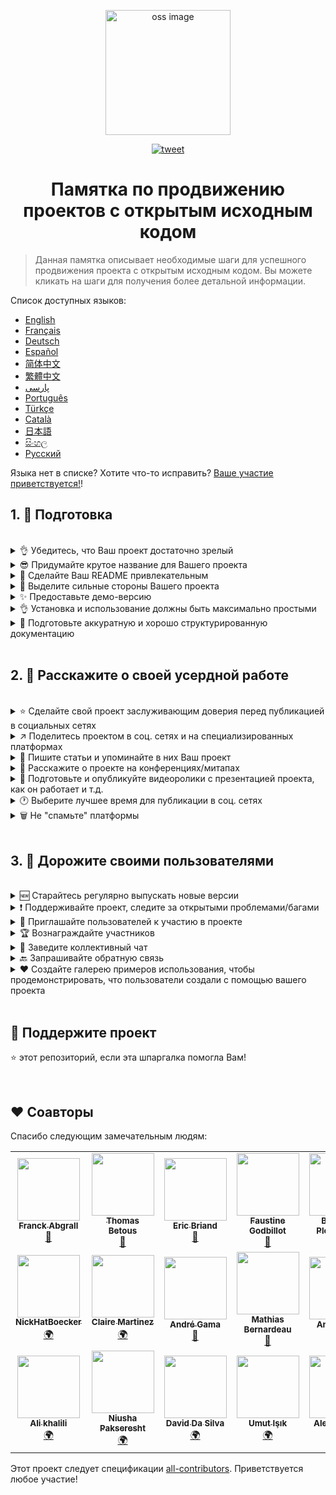 <p align="center">
    <img alt="oss image" src="./imgs/zoss-logo.svg" height="200px" width="200px">
</p>

<p align="center">
  <a href="https://twitter.com/intent/tweet?text=How%20to%20promote%20your%20open-source%20projects%20@ZenikaOSS&url=https://github.com/zenika-open-source/open-source-promotion-cheat-sheet&hashtags=OpenSource,CheatSheet">
    <img alt="tweet" src="https://img.shields.io/twitter/url/https/twitter?label=Share%20on%20twitter&style=social" target="_blank" />
  </a>
</p>

<h1 align="center">Памятка по продвижению проектов с открытым исходным кодом</h1>

> Данная памятка описывает необходимые шаги для успешного продвижения проекта с открытым исходным кодом. Вы можете кликать на шаги для получения более детальной информации. 

Список доступных языков:

- [English](./README.md)
- [Français](./README-fr.md)
- [Deutsch](./README-de.md)
- [Español](./README-es.md)
- [简体中文](./README-zh-cn.md)
- [繁體中文](./README-zh-tw.md)
- [پارسی](./README-fa.md)
- [Português](./README-pt.md)
- [Türkçe](./README-tr.md)
- [Català](./README-ca.md)
- [日本語](./README-jp.md)
- [සිංහල](./README-si.md)
- [Русский](./README-ru.md)

Языка нет в списке? Хотите что-то исправить? [Ваше участие приветствуется!](./CONTRIBUTING.md)!


## 1. 🎢 Подготовка

<br />

<details>
<summary>👌 Убедитесь, что Ваш проект достаточно зрелый</summary>
<p>

> Чтобы "зацепить" пользователей, Ваш проект должен быть достаточно стабильным и, как минимум, иметь полезные функции.

</p>
</details>

<details>
<summary>😎 Придумайте крутое название для Вашего проекта</summary>
<p>

> Выберите имя, которое пользователи могут легко запомнить.

</p>
</details>

<details>
<summary>💅 Сделайте Ваш README привлекательным</summary>
<p>

> README - это первое, что видят посетители. Он должен быть простым, привлекательным и лекго читаемым. [Список превосходных README](https://github.com/matiassingers/awesome-readme).

</p>
</details>

<details>
<summary>💪 Выделите сильные стороны Вашего проекта</summary>
<p>

> Перечислите сильные стороны вашего проекта и убедитесь, что посетители увидят их первыми.

</p>
</details>

<details>
<summary>✨ Предоставьте демо-версию</summary>
<p>

> Посетители захотят быстро понять назначение Вашего проекта, как он работает и как им пользоваться. Демо-версия - лучший способ удовлетворить пользователей. Это может быть:
>
> - Анимированный GIF, демонстрирующий как работает проект
> - Ссылка на "живое" видео

</p>
</details>

<details>
<summary>👌 Установка и использование должны быть максимально простыми</summary>
<p>

> Вероятно, вы будете терять пользователей, если Ваш проект не будет user-friendly.

</p>
</details>

<details>
<summary>📘 Подготовьте аккуратную и хорошо структурированную документацию</summary>
<p>

> Разработка хорошей документации - один из важнейших шагов. Если документация не большая, Вы можете включить её в README. В противном случае, лучшим решением 
> будет её размещение на отдельном сайте. Некоторые проекты с открытым исходным кодом, такие как [vuepress](https://v1.vuepress.vuejs.org) могут упростить процесс
> создания хорошей документации.

 </p>
</details>

<br />

## 2. 📢 Расскажите о своей усердной работе

<br />

<details>
<summary>⭐ Сделайте свой проект заслуживающим доверия перед публикацией в социальных сетях</summary>
<p>

> Большинство пользователей смотрят на количество звёзд перед использованием проекта. Минимальное количество звезд вызовет больше доверия, чем проект с нулевым количеством звёзд. Именно поэтому будет хорошей идеей, прежде чем делать открытые публикации, попросить друзей и знакомых поддержать Ваш проект.

</p>
</details>

<details>
<summary>↗️ Поделитесь проектом в соц. сетях и на специализированных платформах</summary>
<p>

> Расскажите миру о Вашей круто проделанной работе! Создайте посты в соц. сетях и на специализированных платформах:
>
> - [Twitter](https://twitter.com)
> - [Linkedin](https://www.linkedin.com/)
> - [Facebook](https://www.facebook.com/)
> - [Reddit](https://www.reddit.com/)
> - [Dev.to](https://dev.to/)
> - [Lobsters](https://lobste.rs/)
> - [Hacker News](https://news.ycombinator.com/)
> - [Product Hunt](https://www.producthunt.com/)
> - [Beta page](https://betapage.co/)
> - [Human Coders](https://news.humancoders.com/)

</p>
</details>

<details>
<summary>📃 Пишите статьи и упоминайте в них Ваш проект</summary>
<p>

> Пишите статьи о проекте. Целями статьи могут быть: используемый технологический стек;информация о том, как работает проект; проблемы, с которыми Вы столкнулись и т.п. Разместите статьи на следующих платформах:
>
> - [medium](https://medium.com/)
> - [dev.to](https://dev.to/)
> - [habr.com](https://habr.com/)

</p>
</details>

<details>
<summary>🎤 Расскажите о проекте на конференциях/митапах</summary>
<p>

> Презентация проекта на конференциях/митапах - хороший способ  Presenting your project at conferences or meetups is a good way to improve its visibility.

</p>
</details>

<details>
<summary>🎥 Подготовьте и опубликуйте видеоролики с презентацией проекта, как он работает и т.д.</summary>
<p>

> Создание видеоролика не самая легкая задача. Однако, это один самых эффективных способов сделать проект известным.

</p>
</details>

<details>
<summary>🕐 Выберите лучшее время для публикации в соц. сетях</summary>
<p>

> Не публикуйте в выходные и во время праздников. Лучшее время для публикации обычно - середина недели.

</p>
</details>

<details>
<summary>🗑 Не "спамьте" платформы</summary>
<p>

> Не публикуйте дважды на одной и той же платформе. Это может быть расценено как спам и ухудшит репутацию проекта.

</p>
</details>

<br />

## 3. 🤝 Дорожите своими пользователями

<br />

<details>
<summary>🆕 Старайтесь регулярно выпускать новые версии</summary>
<p>

> В рамках поддержки и улучшений, выпускайте новые версии и ведите журнал изменений (changelog).

</p>
</details>

<details>
<summary>❗ Поддерживайте проект, следите за открытыми проблемами/багами</summary>
<p>

> Не оставляйте проблемы/баги без ответа. Отвечайте добром людям, которые потратили своё время на открытие проблемы/бага. 😉

</p>
</details>

<details>
<summary>🙏 Приглашайте пользователей к участию в проекте</summary>
<p>

> Здоровый проект - это проект с сообществом и участниками. Сообщите своим пользователям, что вам нужна помощь, пометив некоторые проблемы ярлыками `contribution welcome` или `good first issue`. [См. ярлыки GitHub](https://help.github.com/en/articles/about-labels).

</p>
</details>

<details>
<summary>🏆 Вознаграждайте участников</summary>
<p>

> Be nice with people that helped you! Some open source projects like [gatsby](https://github.com/gatsbyjs/gatsby) reward contributors with goodies. If you can't afford that, do a public post (on twitter or other platforms) about the contribution and mention the author ([here is an example of public thanks](https://twitter.com/FranckAbgrall/status/1139470547492978688)). Open a `Contributors` section in your README to publicly thank them or showcase them on your project documentation or website. Here are some examples:
>
> - [vuepress (contributors README section)](https://github.com/vuejs/vuepress#code-contributors)
> - [Rythm.js (random highlighted contributor on demo page)](https://okazari.github.io/Rythm.js/)

</p>
</details>

<details>
<summary>💬 Заведите коллективный чат</summary>
<p>

> Github issues - не всегда лучший способ общения с пользователями. Если необходимо, используйте следующие платформы для общения с ними:
>
> - [Discord](https://discordapp.com)
> - [Slack](https://slack.com)
> - [Gitter](https://gitter.im/)

</p>
</details>

<details>
<summary>🔙 Запрашивайте обратную связь</summary>
<p>

> Отзывы пользователей - лучший способ улучшить проект. Вполне вероятно, у них есть предложения и идеи, которые могут сделать проект лучше.

</p>
</details>

<details>
<summary>❤️ Создайте галерею примеров использования, чтобы продемонстрировать, что пользователи создали с помощью вашего проекта</summary>
<p>

> Посетители будут больше доверять вашему проекту, если увидят конкретные примеры и истории успеха, например, [Галерея vuepress](https://vuepress.gallery/).

</p>
</details>

<br />

## 🙏 Поддержите проект

⭐️ этот репозиторий, если эта шпаргалка помогла Вам!

<br />

## ❤️ Соавторы

Спасибо следующим замечательным людям:

<!-- ALL-CONTRIBUTORS-LIST:START - Do not remove or modify this section -->
<!-- prettier-ignore-start -->
<!-- markdownlint-disable -->
<table>
  <tr>
    <td align="center"><a href="https://www.franck-abgrall.me/"><img src="https://avatars3.githubusercontent.com/u/9840435?v=4" width="100px;" alt=""/><br /><sub><b>Franck Abgrall</b></sub></a><br /><a href="https://github.com/zenika-open-source/promote-open-source-project/commits?author=kefranabg" title="Documentation">📖</a></td>
    <td align="center"><a href="https://github.com/tbetous"><img src="https://avatars3.githubusercontent.com/u/4435536?v=4" width="100px;" alt=""/><br /><sub><b>Thomas Betous</b></sub></a><br /><a href="https://github.com/zenika-open-source/promote-open-source-project/commits?author=tbetous" title="Documentation">📖</a></td>
    <td align="center"><a href="https://github.com/ebriand"><img src="https://avatars1.githubusercontent.com/u/1011902?v=4" width="100px;" alt=""/><br /><sub><b>Eric Briand</b></sub></a><br /><a href="https://github.com/zenika-open-source/promote-open-source-project/commits?author=ebriand" title="Documentation">📖</a></td>
    <td align="center"><a href="https://github.com/FofoDev"><img src="https://avatars0.githubusercontent.com/u/27639429?v=4" width="100px;" alt=""/><br /><sub><b>Faustine Godbillot</b></sub></a><br /><a href="https://github.com/zenika-open-source/promote-open-source-project/commits?author=FofoDev" title="Documentation">📖</a></td>
    <td align="center"><a href="https://myvirtualstorybook.com/"><img src="https://avatars1.githubusercontent.com/u/5747538?v=4" width="100px;" alt=""/><br /><sub><b>Benjamin Plouzennec</b></sub></a><br /><a href="https://github.com/zenika-open-source/promote-open-source-project/commits?author=Okazari" title="Documentation">📖</a></td>
    <td align="center"><a href="https://github.com/Zenigata"><img src="https://avatars1.githubusercontent.com/u/1022393?v=4" width="100px;" alt=""/><br /><sub><b>Johan Bonneau</b></sub></a><br /><a href="https://github.com/zenika-open-source/promote-open-source-project/commits?author=Zenigata" title="Documentation">📖</a></td>
    <td align="center"><a href="https://github.com/bpetetot"><img src="https://avatars3.githubusercontent.com/u/516360?v=4" width="100px;" alt=""/><br /><sub><b>Benjamin Petetot</b></sub></a><br /><a href="https://github.com/zenika-open-source/promote-open-source-project/commits?author=bpetetot" title="Documentation">📖</a></td>
  </tr>
  <tr>
    <td align="center"><a href="https://nick-hat-boecker.de"><img src="https://avatars0.githubusercontent.com/u/8366071?v=4" width="100px;" alt=""/><br /><sub><b>NickHatBoecker</b></sub></a><br /><a href="#translation-NickHatBoecker" title="Translation">🌍</a></td>
    <td align="center"><a href="https://github.com/Claire"><img src="https://avatars2.githubusercontent.com/u/5114096?v=4" width="100px;" alt=""/><br /><sub><b>Claire Martinez</b></sub></a><br /><a href="#translation-claire" title="Translation">🌍</a></td>
    <td align="center"><a href="https://hazeforum.com/"><img src="https://avatars2.githubusercontent.com/u/31011359?v=4" width="100px;" alt=""/><br /><sub><b>André Gama</b></sub></a><br /><a href="https://github.com/zenika-open-source/promote-open-source-project/commits?author=andregamma" title="Documentation">📖</a></td>
    <td align="center"><a href="https://github.com/mbernardeau"><img src="https://avatars0.githubusercontent.com/u/7049049?v=4" width="100px;" alt=""/><br /><sub><b>Mathias Bernardeau</b></sub></a><br /><a href="https://github.com/zenika-open-source/promote-open-source-project/commits?author=mbernardeau" title="Documentation">📖</a></td>
    <td align="center"><a href="https://github.com/Antoineoili"><img src="https://avatars1.githubusercontent.com/u/50737365?v=4" width="100px;" alt=""/><br /><sub><b>Antoine Oili</b></sub></a><br /><a href="https://github.com/zenika-open-source/promote-open-source-project/commits?author=Antoineoili" title="Documentation">📖</a></td>
    <td align="center"><a href="https://twitter.com/dev_oswld"><img src="https://avatars1.githubusercontent.com/u/40254158?v=4" width="100px;" alt=""/><br /><sub><b>Oswld TC</b></sub></a><br /><a href="#translation-dev-oswld" title="Translation">🌍</a></td>
    <td align="center"><a href="https://yizhiyue.me"><img src="https://avatars3.githubusercontent.com/u/8545277?v=4" width="100px;" alt=""/><br /><sub><b>Zhiyue Yi</b></sub></a><br /><a href="#translation-ZhiyueYi" title="Translation">🌍</a></td>
  </tr>
  <tr>
    <td align="center"><a href="https://github.com/aliruss"><img src="https://avatars3.githubusercontent.com/u/32896351?v=4" width="100px;" alt=""/><br /><sub><b>Ali khalili</b></sub></a><br /><a href="#translation-aliruss" title="Translation">🌍</a></td>
    <td align="center"><a href="https://pakseresht.eu/"><img src="https://avatars3.githubusercontent.com/u/9018054?v=4" width="100px;" alt=""/><br /><sub><b>Niusha Pakseresht</b></sub></a><br /><a href="#translation-niusha-paks" title="Translation">🌍</a></td>
    <td align="center"><a href="https://github.com/david-dasilva"><img src="https://avatars1.githubusercontent.com/u/372391?v=4" width="100px;" alt=""/><br /><sub><b>David Da Silva</b></sub></a><br /><a href="#translation-david-dasilva" title="Translation">🌍</a></td>
    <td align="center"><a href="http://umuts.info"><img src="https://avatars2.githubusercontent.com/u/3245166?v=4" width="100px;" alt=""/><br /><sub><b>Umut Işık</b></sub></a><br /><a href="#translation-umutphp" title="Translation">🌍</a></td>
    <td align="center"><a href="https://github.com/alextremp"><img src="https://avatars0.githubusercontent.com/u/20399660?v=4" width="100px;" alt=""/><br /><sub><b>Alex Castells</b></sub></a><br /><a href="#translation-alextremp" title="Translation">🌍</a></td>
    <td align="center"><a href="https://kojikoji.ga"><img src="https://avatars0.githubusercontent.com/u/474225?v=4" width="100px;" alt=""/><br /><sub><b>Koji</b></sub></a><br /><a href="#translation-koji" title="Translation">🌍</a></td>
    <td align="center"><a href="https://github.com/MasterBrian99"><img src="https://avatars0.githubusercontent.com/u/37585474?v=4" width="100px;" alt=""/><br /><sub><b>pasindu p konghawaththa</b></sub></a><br /><a href="#translation-MasterBrian99" title="Translation">🌍</a></td>
  </tr>
</table>

<!-- markdownlint-enable -->
<!-- prettier-ignore-end -->
<!-- ALL-CONTRIBUTORS-LIST:END -->

Этот проект следует спецификации [all-contributors](https://github.com/all-contributors/all-contributors). Приветствуется любое участие!
